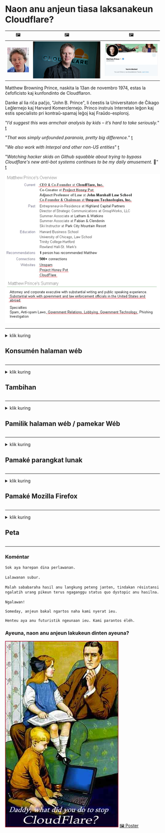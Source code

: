 # Naon anu anjeun tiasa laksanakeun Cloudflare?

| 🖼 | 🖼 | 🖼 |
| --- | --- | --- |
| ![](../image/matthew_prince_teen.jpg) | ![](../image/matthew_prince.jpg) | ![](../image/blockedbymatthewprince.jpg) |


Matthew Browning Prince, naskita la 13an de novembro 1974, estas la ĉefoficisto kaj kunfondinto de Cloudflaron.

Danke al lia riĉa paĉjo, "John B. Prince", li ĉeestis la Universitaton de Ĉikago Leĝlernejo kaj Harvard Komerclernejo.
Princo instruis Interretan leĝon kaj estis specialisto pri kontraŭ-spamaj leĝoj kaj Fraŭdo-esploroj.


"*I’d suggest this was armchair analysis by kids – it’s hard to take seriously.*" [t](https://www.theguardian.com/technology/2015/nov/19/cloudflare-accused-by-anonymous-helping-isis)

"*That was simply unfounded paranoia, pretty big difference.*"  [t](https://twitter.com/xxdesmus/status/992757936123359233)

"*We also work with Interpol and other non-US entities*" [t](https://twitter.com/eastdakota/status/1203028504184360960)

"*Watching hacker skids on Github squabble about trying to bypass Cloudflare's new anti-bot systems continues to be my daily amusement.* 🍿" [t](https://twitter.com/eastdakota/status/1273277839102656515)


![](../image/whoismp.jpg)

---


<details>
<summary>klik kuring

## Konsumén halaman wéb
</summary>


- Upami halaman wéb anu anjeun resep nganggo Cloudflare, bejakeun aranjeunna henteu nganggo Cloudflare.
  - Whining dina média sosial sapertos Facebook, Reddit, Twitter atanapi Mastodon henteu aya bedana. [Tindakan langkung leueur tibatan hashtags.](https://twitter.com/phyzonloop/status/1274132092490862594)
  - Coba kontak ka nu gaduh halaman wéb upami anjeun badé nguntungkeun.

[Cloudflare nyarios](https://github.com/Eloston/ungoogled-chromium/issues/783):
```
Kami ngarékoméndasikeun anjeun ngahontal ka pangurus pikeun jasa atanapi situs khusus anu anjeun pasihkeun sareng bagikeun pangalaman anjeun.
```

[Upami anjeun henteu nyungkeun éta, pamilik halaman wé moal terang masalah ieu.](../PEOPLE.md)

![](../image/liberapay.jpg)

[Conto anu suksés](https://counterpartytalk.org/t/turn-off-cloudflare-on-counterparty-co-plz/164/5).<br>
Anjeun gaduh masalah? [Angkat sora anjeun ayeuna.](https://github.com/maraoz/maraoz.github.io/issues/1) Conto ieu di handap.

```
Anjeun ngan ukur ngabantosan sénsor perusahaan sareng panjagaan massal.
http://crimeflare.eu.org
```

```
Halaman wéb anjeun aya di kebon pinding-privasi swasta CloudFlare.
http://crimeflare.eu.org
```

- Candak sababaraha waktos kanggo maca kabijakan privasi halaman wéb.
  - upami halaman wéb aya di tukangeun Cloudflare atanapi halaman wéb nganggo jasa anu nyambung kana Cloudflare.

Éta kedah ngajelaskeun naon anu "Cloudflare", sareng nyungkeun idin pikeun ngabagi data anjeun sareng Cloudflare. Gagal pikeun ngalakukeunana bakal ngahasilkeun ngalanggar kapercayaan sareng halaman wéb anu dimaksud kedah dihindari.

[Conto kawijakan privasi anu tiasa ditampi di dieu](https://archive.is/bDlTz) ("Subprocessors" > "Entity Name")

```
Kuring parantos maca kabijakan privasi anjeun sareng kuring henteu tiasa mendakan kecap Cloudflare.
Kuring nolak ngabagi data sareng anjeun upami anjeun teras-terasan masihan data abdi ka Cloudflare.
http://crimeflare.eu.org
```

Ieu mangrupikeun conto tina kabijakan privasi anu henteu ngagaduhan kecap Cloudflare.
[Liberland Jobs](https://archive.is/daKIr) [privacy policy](https://docsend.com/view/feiwyte):

![](../image/cfwontobey.jpg)

Cloudflare gaduh kabijakan privasi nyalira.
[Cloudflare resep jalma doxxing.](https://www.reddit.com/r/GamerGhazi/comments/2s64fe/be_wary_reporting_to_cloudflare/)

Ieu conto anu saé pikeun formulir pendaptaran halaman wéb.
AFAIK, nol halaman wé ngalakukeun ieu. Naha anjeun bakal percanten ka aranjeunna?

```
Ku ngaklik "Ngadaptarkeun XYZ", anjeun satuju kana istilah jasa sareng pernyataan privasi kami.
Anjeun ogé satuju pikeun ngabagi data anjeun sareng Cloudflare sareng ogé satuju kana pernyataan privasi cloudflare.
Upami Cloudflare ngabocorkeun inpormasi anjeun atanapi henteu ngantep anjeun nyambung kana sérver kami, éta sanés kalepatan kami. [*]

[ Daptar ] [ abdi henteu satuju ]
```
[*] [PEOPLE.md](../PEOPLE.md)


- Coba henteu nganggo jasa aranjeunna. Émut anjeun nuju diawaskeun ku Cloudflare.
  - ["I'm in your TLS, sniffin' your passworz"](../image/iminurtls.jpg)

- Milarian halaman wéb anu sanés. Aya alternatif sareng kasempetan dina internét!

- Ngayakinkeun babaturan anjeun pikeun ngagunakeun Tor unggal dinten.
  - Anonim kedahna standar internét kabuka!
  - [Catet yén proyék Tor henteu resep kana proyék ieu.](../HISTORY.md)

</details>

------

<details>
<summary>klik kuring

## Tambihan
</summary>

- Upami panyungsi anjeun nyaéta Firefox, Tor Browser, atanapi Ungoogled Chromium nganggo salah sahiji tambahan ieu di handap.
  - Upami anjeun hoyong nambihan tambahan tambihan anu sanés naroskeun heula.


| Nami | Pamekar | Ngarojong | Tiasa Blok | Tiasa Ngabéjaan | Chrome |
| -------- | -------- | -------- | -------- | -------- | -------- |
| [Bloku Cloudflaron MITM-Atakon](../subfiles/addon/bcma.md) | #Addon | [ ? ](http://crimeflare.eu.org/) | **Leres**     | **Leres**     |  **Leres** |
| [Ĉu ligoj estas vundeblaj al MITM-atako?](../subfiles/addon/ismm.md) | #Addon | [ ? ](http://crimeflare.eu.org/) | Henteu     | **Leres**     |  **Leres** |
| [Ĉu ĉi tiuj ligoj blokos Tor-uzanton?](../subfiles/addon/isat.md) | #Addon | [ ? ](http://crimeflare.eu.org/) | Henteu     | **Leres**     |  **Leres** |
| [Block Cloudflare MITM Attack](https://trac.torproject.org/projects/tor/attachment/ticket/24351/block_cloudflare_mitm_attack-1.0.14.1-an%2Bfx.xpi)<br>[**DELETED BY TOR PROJECT**](../HISTORY.md) | nullius | [ ? ](../tool/block_cloudflare_mitm_fx), [Link](http://crimeflare.eu.org/) | **Leres**     | **Leres**     |  Henteu |
| [TPRB](http://sw.nnpaefp7pkadbxxkhz2agtbv2a4g5sgo2fbmv3i7czaua354334uqqad.onion/) | Sw | [ ? ](http://sw.nnpaefp7pkadbxxkhz2agtbv2a4g5sgo2fbmv3i7czaua354334uqqad.onion/) | **Leres**     | **Leres**     |  Henteu |
| [Detect Cloudflare](https://addons.mozilla.org/en-US/firefox/addon/detect-cloudflare/) | Frank Otto | [ ? ](https://github.com/traktofon/cf-detect) | Henteu     | **Leres**     |  Henteu |
| [True Sight](https://addons.mozilla.org/en-US/firefox/addon/detect-cloudflare-plus/) | claustromaniac | [ ? ](https://github.com/claustromaniac/detect-cloudflare-plus) | Henteu     | **Leres**     |  Henteu |
| [Which Cloudflare datacenter am I visiting?](https://addons.mozilla.org/en-US/firefox/addon/cf-pop/) | 依云 | [ ? ](https://github.com/lilydjwg/cf-pop) | Henteu     | **Leres**     |  Henteu |


- "Decentraleyes" tiasa ngeureunkeun sambungan kana "CDNJS (Cloudflare)".
  - Éta nyegah seueur paménta pikeun ngahontal jaringan, sareng ngalayanan file lokal pikeun nyegah situs-situs rusak.
  - Pamekar ngajawab: "[very concerning indeed](https://github.com/Synzvato/decentraleyes/issues/236#issuecomment-352049501)", "[widespread usage severely centralizes the web](https://github.com/Synzvato/decentraleyes/issues/251#issuecomment-366752049)"

- [Anjeun tiasa ogé miceun atanapi henteu percanten sertipikat Cloudflare tina Otoritas Sértipikat anjeun (CA).](https://www.ssl.com/how-to/remove-root-certificate-firefox/)

</details>

------

<details>
<summary>klik kuring

## Pamilik halaman wéb / pamekar Wéb
</summary>


![](../image/word_cloudflarefree.jpg)

- Entong nganggo solusi Cloudflare, Periode.
  - Anjeun tiasa ngalakukeun langkung saé tibatan éta, leres? [Kieu kumaha miceun lalanggan Cloudflare, rencana, domain, atanapi akun.](https://support.cloudflare.com/hc/en-us/articles/200167776-Removing-subscriptions-plans-domains-or-accounts)

| 🖼 | 🖼 |
| --- | --- |
| ![](../image/htmlalertcloudflare.jpg) | ![](../image/htmlalertcloudflare2.jpg) |

- Hoyong palanggan langkung? Anjeun terang naon anu kedah dilakukeun. Hint nyaéta "garis di luhur".
  - [Halo, anjeun nyerat "Kami nyandak privasi anjeun sacara serius" tapi kuring ngagaduhan "Kasalahan 403 Dilarang Proksi Anonim Henteu Diidinan".](https://it.slashdot.org/story/19/02/19/0033255/stop-saying-we-take-your-privacy-and-security-seriously) Naha anjeun ngahalangan Tor Atanapi VPN? Sareng naha anjeun ngahalangan surelek samentawis?

![](../image/anonexist.jpg)

- Ngagunakeun Cloudflare bakal ningkatkeun kamungkinan pareum. Datang moal tiasa aksés kana halaman wéb anjeun upami sérver anjeun turun atanapi Cloudflare pareum.
  - [Naha anjeun leres-leres pikir Cloudflare henteu pernah turun?](https://www.ibtimes.com/cloudflare-down-not-working-sites-producing-504-gateway-timeout-errors-2618008) [Another](https://twitter.com/Jedduff/status/1097875615997399040) [sample](https://twitter.com/search?f=tweets&vertical=default&q=Cloudflare%20is%20having%20problems). [Need more](../PEOPLE.md)?

![](../image/cloudflareinternalerror.jpg)

- Ngagunakeun Cloudflare pikeun proxy "jasa API" anjeun, "server pembaruan parangkat lunak" atanapi "RSS feed" bakal ngarugikeun palanggan anjeun. Hiji nasabah nyauran anjeun sareng nyarios "Kuring henteu tiasa nganggo API anjeun deui", sareng anjeun henteu terang naon anu nuju lumangsung. Cloudflare tiasa cicingeun meungpeuk konsumén anjeun. Naha saur anjeun henteu kunanaon?
  - Aya seueur RSS reader client sareng RSS reader jasa online. Naha anjeun nyebarkeun RSS feed upami anjeun henteu ngijinkeun jalma ngalanggan?

![](../image/rssfeedovercf.jpg)

- Naha anjeun peryogi sertipikat HTTPS? Anggo "Hayu Énkripsi" atanapi mésér waé ti perusahaan CA.

- Naha anjeun peryogi sérver DNS? Henteu tiasa nyetél sérver anjeun nyalira? Kumaha upami aranjeunna: [Hurricane Electric Free DNS](https://dns.he.net/), [Dyn.com](https://dyn.com/dns/), [1984 Hosting](https://www.1984hosting.com/), [Afraid.Org (Admin hapus akun anjeun upami anjeun nganggo TOR)](https://freedns.afraid.org/)
  - [Alternativoj al DNS](../subfiles/alternative/domaindns.md)

- Milarian jasa hosting? Gratis waé? Kumaha upami aranjeunna: [Onion Service](http://vww6ybal4bd7szmgncyruucpgfkqahzddi37ktceo3ah7ngmcopnpyyd.onion/en/security/network-security/tor/onionservices-best-practices), [Free Web Hosting Area](https://freewha.com/), [Autistici/Inventati Web Site Hosting](https://www.autinv5q6en4gpf4.onion/services/website), [Github Pages](https://pages.github.com/), [Surge](https://surge.sh/)
  - [Alternatipna pikeun Cloudflare](../subfiles/alternative/cloudflare.md)

- Naha anjeun nganggo "cloudflare-ipfs.com"? [Naha anjeun terang Cloudflare IPFS goréng?](../PEOPLE.md)

- Pasang Firewall Aplikasi Wéb sapertos OWASP sareng Fail2Ban dina sérver anjeun sareng atur leres-leres na.
  - Meungpeung Tor sanés jalan kaluarna. Entong ngahukum sadayana ngan pikeun pangguna goréng leutik.

- Alihan atanapi blokir pangguna "Cloudflare Warp" tina teu aksés kana halaman wéb anjeun. Sareng nyayogikeun alesan upami tiasa.

> Daptar IP: "[Kisaran IP Cloudflare ayeuna](cloudflare_inc/)"

> A: Ngan blok aranjeunna

```
server {
...
deny 173.245.48.0/20;
deny 103.21.244.0/22;
deny 103.22.200.0/22;
deny 103.31.4.0/22;
deny 141.101.64.0/18;
deny 108.162.192.0/18;
deny 190.93.240.0/20;
deny 188.114.96.0/20;
deny 197.234.240.0/22;
deny 198.41.128.0/17;
deny 162.158.0.0/15;
deny 104.16.0.0/12;
deny 172.64.0.0/13;
deny 131.0.72.0/22;
deny 2400:cb00::/32;
deny 2606:4700::/32;
deny 2803:f800::/32;
deny 2405:b500::/32;
deny 2405:8100::/32;
deny 2a06:98c0::/29;
deny 2c0f:f248::/32;
...
}
```

> B: Alihan ka halaman peringatan

```
http {
...
geo $iscf {
default 0;
173.245.48.0/20 1;
103.21.244.0/22 1;
103.22.200.0/22 1;
103.31.4.0/22 1;
141.101.64.0/18 1;
108.162.192.0/18 1;
190.93.240.0/20 1;
188.114.96.0/20 1;
197.234.240.0/22 1;
198.41.128.0/17 1;
162.158.0.0/15 1;
104.16.0.0/12 1;
172.64.0.0/13 1;
131.0.72.0/22 1;
2400:cb00::/32 1;
2606:4700::/32 1;
2803:f800::/32 1;
2405:b500::/32 1;
2405:8100::/32 1;
2a06:98c0::/29 1;
2c0f:f248::/32 1;
}
...
}

server {
...
if ($iscf) {rewrite ^ https://example.com/cfwsorry.php;}
...
}

<?php
header('HTTP/1.1 406 Not Acceptable');
echo <<<CLOUDFLARED
Thank you for visiting ourwebsite.com!<br />
We are sorry, but we can't serve you because your connection is being intercepted by Cloudflare.<br />
Please read http://crimeflare.eu.org for more information.<br />
CLOUDFLARED;
die();
```

- Siapkeun Tor Onion Service atanapi I2P insite upami anjeun percanten kabébasan sareng ngabagéakeun pangguna anonim.

- Ménta naséhat ti palanggan séjén Clearnet / Tor dual website sareng damel sobat anonim!

</details>

------

<details>
<summary>klik kuring

## Pamaké parangkat lunak
</summary>


- Discord nganggo CloudFlare. Alternatipna? Kami nyarankeun [**Briar** (Android)](https://f-droid.org/en/packages/org.briarproject.briar.android/), [Ricochet (PC)](https://ricochet.im/), [Tox + Tor (Android/PC)](https://tox.chat/download.html)
  - Briar kalebet Tor daemon janten anjeun henteu kedah masang Orbot.
  - Pamekar Qwtch, Buka Privasi, ngahapus proyék stop_cloudflare tina jasa gitna tanpa aya bewara.

- Upami anjeun nganggo Debian GNU / Linux, atanapi turunan naon waé, langganan: [bug #831835](https://bugs.debian.org/cgi-bin/bugreport.cgi?bug=831835). Sareng upami anjeun tiasa, bantosan verifikasi tambalan, sareng bantosan pangropéa kana kacindekan anu leres naha éta kedah ditampi.

- Salawasna nyarankeun panyungsi ieu.

| Nami | Pamekar | Ngarojong | Koméntar |
| -------- | -------- | -------- | -------- |
| [Ungoogled-Chromium](https://ungoogled-software.github.io/ungoogled-chromium-binaries/) | Eloston | [ ? ](https://github.com/Eloston/ungoogled-chromium) | PC (Win, Mac, Linux)  _!Tor_ |
| [Bromite](https://www.bromite.org/fdroid) | Bromite | [ ? ](https://github.com/bromite/bromite/issues) | Android  _!Tor_ |
| [Tor Browser](https://www.torproject.org/download/) | Tor Project | [ ? ](https://support.torproject.org/) | PC (Win, Mac, Linux)  _Tor_|
| [Tor Browser Android](https://www.torproject.org/download/) | Tor Project | [ ? ](https://support.torproject.org/) | Android  _Tor_|
| [Onion Browser](https://itunes.apple.com/us/app/onion-browser/id519296448?mt=8) | Mike Tigas | [ ? ](https://github.com/OnionBrowser/OnionBrowser/issues) | Apple iOS  _Tor_|
| [GNU/Icecat](https://www.gnu.org/software/gnuzilla/) | GNU | [ ? ](https://www.gnu.org/software/gnuzilla/) | PC (Linux) |
| [IceCatMobile](https://f-droid.org/en/packages/org.gnu.icecat/) | GNU | [ ? ](https://lists.gnu.org/mailman/listinfo/bug-gnuzilla) | Android |
| [Iridium Browser](https://iridiumbrowser.de/about/) | Iridium | [ ? ](https://github.com/iridium-browser/iridium-browser/) | PC (Win, Mac, Linux, OpenBSD) |


Privasi parangkat lunak sanésna henteu sampurna. Ieu henteu hartosna browser Tor "sampurna".
Teu aya 100% aman atanapi 100% pribadi dina internét sareng téknologi.

- Entong nganggo Tor? Anjeun tiasa nganggo panyungsi naon waé nganggo Tor daemon.
  - [Catet yén proyék Tor henteu resep ieu.](https://support.torproject.org/tbb/tbb-9/) Anggo Tor Browser upami anjeun sanggup.
- [Kumaha cara nganggo Chromium nganggo Tor](../subfiles/chromium_tor.md)


Hayu urang ngobrolkeun privasi parangkat lunak sanés.

- [Upami anjeun leres-leres kedah nganggo Firefox, pilih "Firefox ESR".](https://www.mozilla.org/en-US/firefox/organizations/)
  - [Firefox - Spyware Watchdog](https://spyware.neocities.org/articles/firefox.html)
  - [Firefox nolak pidato bébas, ngalarang ucapan bébas](https://web.archive.org/web/20200423010026/https://reclaimthenet.org/firefox-rejects-free-speech-bans-free-speech-commenting-plugin-dissenter-from-its-extensions-gallery/)
  - ["100+ downvotes. Sigana mah naros ka perusahaan parangkat lunak pikeun nempel ... parangkat lunak ngan seueur teuing ayeuna-ayeuna."](https://old.reddit.com/r/firefox/comments/gutdiw/weve_got_work_to_do_the_mozilla_blog/fslbbb6/)
  - [Ih, naha Firefox nunjukkeun kuring aya tautan anu disponsoran dina bilah URL kuring?](https://www.reddit.com/r/firefox/comments/jybx2w/uh_why_is_firefox_showing_me_sponsored_links_in/)
  - [Mozilla - Iblis ngajelma](https://digdeeper.neocities.org/ghost/mozilla.html)

- [Émut, Mozilla nganggo jasa Cloudflare.](https://www.robtex.com/dns-lookup/www.mozilla.org) [Aranjeunna ogé nganggo layanan DNS Cloudflare dina produkna.](https://www.theregister.co.uk/2018/03/21/mozilla_testing_dns_encryption/)

- [Mozilla sacara resmi nolak tikét ieu.](https://bugzilla.mozilla.org/show_bug.cgi?id=1426618)

- [Firefox Focus mangrupikeun guyonan.](https://github.com/mozilla-mobile/focus-android/issues/1743) [Aranjeunna janji bakal mareuman teleméri tapi aranjeunna ngarobihna.](https://github.com/mozilla-mobile/focus-android/issues/4210)

- [PaleMoon / developer Basilisk resep Cloudflare.](https://github.com/mozilla-mobile/focus-android/issues/1743#issuecomment-345993097)
  - [Pale Moon's Archive Server hacked sareng nyebarkeun malware salami 18 Bulan](https://www.reddit.com/r/privacytoolsIO/comments/cc808y/pale_moons_archive_server_hacked_and_spread/)
  - Anjeunna ogé benci ka pangguna Tor - "[Hayu janten mumusuhan Tor. Saur kuring seueur situs kedah ngamusuhan Tor ngemutan faktor panyiksa anu luhur pisan.](https://github.com/yacy/yacy_search_server/issues/314#issuecomment-565932097)"

- [Waterhio ngagaduhan masalah "telepon rumah" parah](https://spyware.neocities.org/articles/waterfox.html)

- [Google Chrome mangrupikeun spyware.](https://www.gnu.org/proprietary/malware-google.en.html)
  - [Google propil kagiatan anjeun.](https://spyware.neocities.org/articles/chrome.html)

- [SRWare Iron ngadamel telepon sambungan anu seueur teuing.](https://spyware.neocities.org/articles/iron.html) Éta ogé nyambung kana domain google.

- [Wani Pelacak daptar whitelist Facebook / Twitter.](https://www.bleepingcomputer.com/news/security/facebook-twitter-trackers-whitelisted-by-brave-browser/)
  - [Ieu langkung seueur masalah.](https://spyware.neocities.org/articles/brave.html)
  - [binance apiliasi ID](https://twitter.com/cryptonator1337/status/1269594587716374528)

- [Microsoft Edge ngamungkinkeun Facebook ngajalankeun kode Flash di tukangeun pangguna.](https://www.zdnet.com/article/microsoft-edge-lets-facebook-run-flash-code-behind-users-backs/)

- [Vivaldi henteu ngahargaan privasi anjeun.](https://spyware.neocities.org/articles/vivaldi.html)

- [Tingkat spyware Opera: Kacida Tinggina](https://spyware.neocities.org/articles/opera.html)

- Apple iOS: [Anjeun henteu kedah nganggo ios pisan, utamina kusabab malware.](https://www.gnu.org/proprietary/malware-apple.html)

Kituna kami nyarankeun tabel di luhur waé. Teu aya anu sanés.

</details>

------

<details>
<summary>klik kuring

## Pamaké Mozilla Firefox
</summary>


- "Firefox Nightly" bakal ngirim inpormasi tingkat debug ka sérver Mozilla tanpa metodeu opt-out.
  - [Server Mozilla ngahiung Cloudflare](https://www.digwebinterface.com/?hostnames=www.mozilla.org%0D%0Amozilla.cloudflare-dns.com&type=&ns=resolver&useresolver=8.8.4.4&nameservers=)

- Tiasa dilarang Firefox pikeun nyambung ka sérver Mozilla.
  - [Pitunjuk témplat kawijakan-Mozilla](https://github.com/mozilla/policy-templates/blob/master/README.md)
  - Émut trik ieu panginten lirén damel dina vérsi engké sabab Mozilla resep daptar bodas sorangan.
  - Anggo firewall sareng saringan DNS pikeun meungpeuk aranjeunna sadayana.

"`/distribution/policies.json`"

>     "WebsiteFilter": {
> 		"Block": [
> 		"*://*.mozilla.com/*",
> 		"*://*.mozilla.net/*",
> 		"*://*.mozilla.org/*",
> 		"*://webcompat.com/*",
> 		"*://*.firefox.com/*",
> 		"*://*.thunderbird.net/*",
> 		"*://*.cloudflare.com/*"
> 		]
>     },


- ~~Laporkeun bug dina Tracker mozilla, ngawartosan aranjeunna henteu nganggo Cloudflare.~~ Aya laporan bug ngeunaan bugzilla. Seueur jalma dipasang masalahna, tapi bugna disumputkeun ku admin di 2018.

- Anjeun tiasa nganonaktifkeun DoH di Firefox.
  - [Ngarobih panyadia DNS standar tina firefox](../subfiles/change-firefox-dns.md)

![](../image/firefoxdns.jpg)

- [Upami anjeun hoyong nganggo non-ISP DNS, pertimbangkeun nganggo jasa OpenNIC Tier2 DNS atanapi jasa DNS sanés Cloudflare.](https://wiki.opennic.org/start)
![](../image/opennic.jpg)
  - Blok Cloudflare nganggo DNS. [Crimeflare DNS](../subfiles/service/publicdns.md)

- Anjeun tiasa nganggo Tor salaku DNS resolver. [Upami anjeun sanés ahli Tor, naroskeun patarosan di dieu.](https://tor.stackexchange.com/)

> **Kumaha?**
> 1. Unduh Tor sareng pasang kana komputer anjeun.
> 2. Tambihkeun garis ieu kana file "torrc".
> DNSPort 127.0.0.1:53
> 3. Balikan deui Tor.
> 4. Atur sérver DNS komputer anjeun ka "127.0.0.1".

</details>

------

<details>
<summary>klik kuring

## Peta
</summary>


- Wartoskeun ka batur sakuriling anjeun ngeunaan bahaya Cloudflare.

- [Bantosan ningkatkeun gudang ieu.](http://crimeflare.eu.org)
  - Boh daptar, argumén ngalawan éta sareng detilna.

- [Dokumén sareng umumkeun pisan dimana aya masalah sareng Cloudflare (sareng perusahaan anu sami), pastikeun disebatkeun Repository ieu nalika anjeun ngalakukeunana](http://crimeflare.eu.org) :)

- Kéngingkeun seueur jalmi anu ngagunakeun Tor sacara standar janten aranjeunna tiasa ngalaman wéb tina sudut pandang anu béda-béda dunya.

- Grup ngamimitian, dina média sosial sareng daging, didédikasikeun pikeun ngabébaskeun dunya ti Cloudflare.

- Upami pantes, kaitkeun ka grup ieu dina Repository ieu - ieu tiasa janten tempat pikeun koordinasi damel babarengan salaku grup.

- [Mimitian coop anu tiasa nyayogikeun alternatif anu sanés perusahaan pikeun Cloudflare.](../subfiles/alternative/cloudflare.md)

- Hayu urang terang ngeunaan naon waé alternatif pikeun ngabantosan sahenteuna masihan sababaraha pertahanan berlapis ngalawan Cloudflare.

- Upami anjeun palanggan Cloudflare, atur pangaturan privasi anjeun, sareng ngantosan éta ngalanggar.
  - [Maka bawa aranjeunna dina tuduhan palanggaran anti spam / privasi.](https://twitter.com/thexpaw/status/1108424723233419264)

- Upami anjeun aya di Amérika Serikat sareng halaman wéb anu dimaksud mangrupikeun bank atanapi akuntan, cobi bawa tekanan hukum dina Gramm – Leach – Bliley Act, atanapi Amérika anu ngagaduhan DIsability Act sareng ngalaporkeun deui ka kami dugi ka mana anjeun dugi .

- Upami halaman wéb mangrupikeun situs pamaréntahan, cobian bawa tekanan hukum dina amandemen 1 Konstitusi AS.

- Upami anjeun warga nagara UÉ, ngahubungi halaman wéb pikeun ngirim inpormasi pribadi anjeun dina Peraturan Perlindungan Data Umum. Upami aranjeunna nolak masihan inpormasi anjeun, éta mangrupikeun palanggaran hukum.

- Pikeun perusahaan anu ngaku nawiskeun jasa dina halaman wébna coba dilaporkeun salaku "iklan palsu" ka organisasi perlindungan konsumen sareng BBB. Jaba Cloudflare dilayanan ku server Cloudflare.

- [ITU nunjukkeun dina kontéks AS yén Cloudflare parantos mimiti cekap ageung yén hukum anti monopoli tiasa diturunkeun ka aranjeunna.](https://www.itu.int/en/ITU-T/Workshops-and-Seminars/20181218/Documents/Geoff_Huston_Presentation.pdf)

- Éta panginten yén GNU GPL versi 4 tiasa kalebet bekel ngalawan nyimpen kode sumber di tukangeun jasa sapertos kitu, meryogikeun sadaya program GPLv4 sareng engké anu sahenteuna kode sumber tiasa diaksés ngalangkungan médium anu henteu ngabédakeun pangguna Tor.

- [Se vi uzas Mastodon bonvolu sekvi la konton Mitigator](../subfiles/service/altlink.md).

</details>

------

### Koméntar

```
Sok aya harepan dina perlawanan.

Lalawanan subur.

Malah sababaraha hasil anu langkung peteng janten, tindakan résistansi ngalatih urang pikeun terus ngaganggu status quo dystopic anu hasilna.

Ngalawan!
```

```
Someday, anjeun bakal ngartos naha kami nyerat ieu.
```

```
Henteu aya anu futuristik ngeunaan ieu. Kami parantos éléh.
```

### Ayeuna, naon anu anjeun lakukeun dinten ayeuna?


![](../image/stopcf.jpg) [🖼 Poster](../image/poster/README.md)

